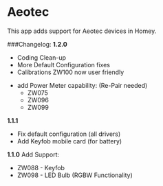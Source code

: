 # Aeotec

This app adds support for Aeotec devices in Homey.

###Changelog:
**1.2.0**
* Coding Clean-up
* More Default Configuration fixes
* Calibrations ZW100 now user friendly
+ add Power Meter capability: (Re-Pair needed)
  - ZW075
  - ZW096
  - ZW099

**1.1.1**
* Fix default configuration (all drivers)
* Add Keyfob mobile card (for battery)

**1.1.0**
Add Support:
* ZW088 - Keyfob
* ZW098 - LED Bulb (RGBW Functionality)
